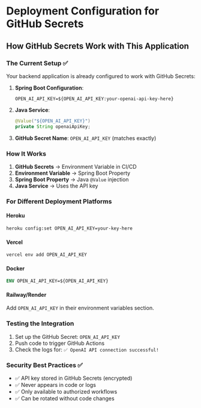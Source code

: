 # Deployment Configuration for GitHub Secrets

## How GitHub Secrets Work with This Application

### The Current Setup ✅
Your backend application is already configured to work with GitHub Secrets:

1. **Spring Boot Configuration**: 
   ```properties
   OPEN_AI_API_KEY=${OPEN_AI_API_KEY:your-openai-api-key-here}
   ```

2. **Java Service**:
   ```java
   @Value("${OPEN_AI_API_KEY}")
   private String openaiApiKey;
   ```

3. **GitHub Secret Name**: `OPEN_AI_API_KEY` (matches exactly)

### How It Works
1. **GitHub Secrets** → Environment Variable in CI/CD
2. **Environment Variable** → Spring Boot Property
3. **Spring Boot Property** → Java `@Value` injection
4. **Java Service** → Uses the API key

### For Different Deployment Platforms

#### Heroku
```bash
heroku config:set OPEN_AI_API_KEY=your-key-here
```

#### Vercel
```bash
vercel env add OPEN_AI_API_KEY
```

#### Docker
```dockerfile
ENV OPEN_AI_API_KEY=${OPEN_AI_API_KEY}
```

#### Railway/Render
Add `OPEN_AI_API_KEY` in their environment variables section.

### Testing the Integration
1. Set up the GitHub Secret: `OPEN_AI_API_KEY`
2. Push code to trigger GitHub Actions
3. Check the logs for: `✅ OpenAI API connection successful!`

### Security Best Practices ✅
- ✅ API key stored in GitHub Secrets (encrypted)
- ✅ Never appears in code or logs
- ✅ Only available to authorized workflows
- ✅ Can be rotated without code changes
